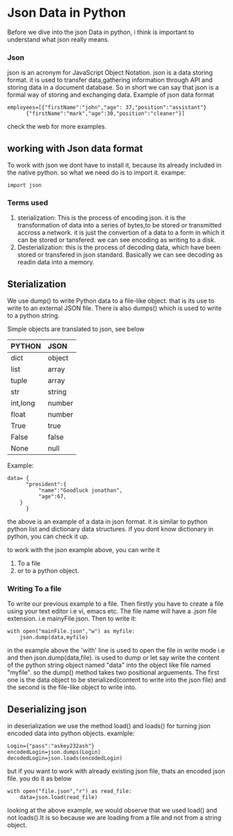 # Json Data in Python

Before we dive into the json Data in python, i think is important to understand what json really means.

### Json
json is an acronym for JavaScript Object Notation.
json is a data storing format. it is used to transfer data,gathering information through API and storing data in a document database.
So in short we can say that json is a formal way of storing and exchanging data.
Example of json data format
```
employees=[{"firstName":"john","age": 37,"position":"assistant"}
	  {"firstName":"mark","age":30,"position":"cleaner"}]
```
check the web for more examples.

## working with Json data format
To work with json we dont have to install it, because its already included in the native python. so what we need do is to import it.
exampe:
```
import json
```
### Terms used
1. sterialization: This is the process of encoding json. it is the transformation of data into a series of bytes,to be stored or transmitted accross a network. it is just the convertion of a data to a form in which it can be stored or tansfered. we can see encoding as writing to a disk.
2. Desterialization: this is the process of decoding data, which have been stored or transfered in json standard. Basically we can see decoding as readin data into a memory.

## Sterialization

We use dump() to write Python data to a file-like object.
that is its use to write to an external JSON file.
There is also dumps() which is used to write to a python string.

Simple objects are translated to json, see below

| PYTHON   |  JSON    |
| ---------| :--------|
| dict     |  object  |
| list     |  array   |
| tuple    |  array   |
| str      |  string  |
| int,long |  number  |
| float    |  number  |
| True     |  true    |
| False    |  false   |
| None     |  null    |

Example: 
```
data= {
      "president":{
	      "name":"Goodluck jonathan",
	      "age":67,
	}
      }
```
 the above is an example of a data in json format. it is similar to python python list and dictionary data structures.
 if you dont know dictionary in python, you can check it up.

 to work with the json example above, you can write it 
 1. To a file
 2. or to a python object.
### Writing To a file
To write our previous example to a file.
Then firstly you have to create a file using your text editor i.e vi, emacs etc. 
The file name will have a .json file extension. 
i.e mainyFile.json.
Then to write it:
```
with open("mainFile.json","w") as myfile:
	json.dump(data,myfile)
```
in the example above the 'with' line is used to open the file in write mode i.e and then json.dump(data,file).
is used to dump or let say write the content of the python
string object named "data" into the object like file named
"myfile".
so the dump() method takes two positional arguements.
The first one is the data object to be sterialized(content to write into the json file) 
and the second is the file-like object to write into. 

## Deserializing json
in deserialization we use the method load() and loads() 
for turning json encoded data into python objects.
examlple:
```
Login={"pass":"askey232ash"}
encodedLogin=json.dumps(Login)
decodedLogin=json.loads(encodedLogin)
```
but if you want to work with already existing json file,
thats an encoded json file. you do it as below
```
with open("file.json","r") as read_file:
	data=json.load(read_file)
```
looking at the above example, we would observe that we used
load() and not loads().It is so because we are loading from
a file and not from a string object. 
